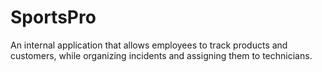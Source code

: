 # SportsPro
An internal application that allows employees to track products and customers, while organizing incidents and assigning them to technicians. 
